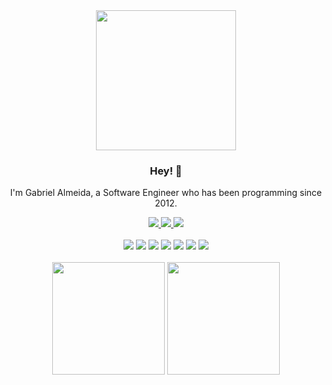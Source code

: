 <div align="center">
  <img style="width: 16em; height: auto" src="https://cdn.pixabay.com/photo/2023/02/22/04/52/ai-generated-7805695_960_720.jpg" />


  ### Hey! 👋

  I'm Gabriel Almeida, a Software Engineer who has been programming since 2012.
  
  <a href="https://www.linkedin.com/in/gabriel-almeida-a8b9a286/" target="_blank">
    <img src="https://img.shields.io/badge/-Gabriel Almeida-blue?style=flat&logo=Linkedin&logoColor=white" />
  </a>
  <a href="mailto:gabrielgqa@gmail.com" target="_blank">
    <img src="https://img.shields.io/badge/-gabrielgqa-c14438?style=flat&logo=Gmail&logoColor=white" />
  </a>
  <img src="https://img.shields.io/github/followers/gabrielgqa?style=social" />
  <br><br>
  <img src="https://img.shields.io/badge/node.js-6DA55F?style=for-the-badge&logo=node.js&logoColor=white" />
  <img src="https://img.shields.io/badge/typescript-%23007ACC.svg?style=for-the-badge&logo=typescript&logoColor=white" />
  <img src="https://img.shields.io/badge/react-%230175C2.svg?style=for-the-badge&logo=react&logoColor=white" />
  <img src="https://img.shields.io/badge/php-%23777BB4.svg?style=for-the-badge&logo=php&logoColor=white" />
  <img src="https://img.shields.io/badge/ruby-%23CC342D.svg?style=for-the-badge&logo=ruby&logoColor=white" />
  <img src="https://img.shields.io/badge/c%23-%23239120.svg?style=for-the-badge&logo=c-sharp&logoColor=white" />
  <img src="https://img.shields.io/badge/.NET-5C2D91?style=for-the-badge&logo=.net&logoColor=white" />
   <br><br>
  <div align="center">
    <img height="180em" src="https://github-readme-streak-stats.herokuapp.com/?user=gabrielgqa&theme=highcontrast&hide_border=false" />
    <img height="180em" src="https://github-readme-stats.vercel.app/api/top-langs/?username=GabrielGQA&layout=compact&theme=dark"/>
  </div>
</div>
